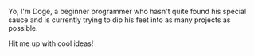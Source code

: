 Yo, I'm Doge, a beginner programmer who hasn't quite found his special sauce and is currently trying to dip his feet into as many projects as possible.

Hit me up with cool ideas!

<!---
DogeParker/DogeParker is a ✨ special ✨ repository because its `README.md` (this file) appears on your GitHub profile.
You can click the Preview link to take a look at your changes.
--->
